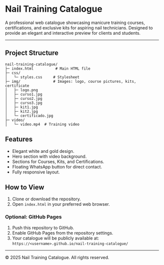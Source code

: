 # Nail Training Catalogue

A professional web catalogue showcasing manicure training courses, certifications, and exclusive kits for aspiring nail technicians. Designed to provide an elegant and interactive preview for clients and students.

---

## Project Structure

```
nail-training-catalogue/
├─ index.html          # Main HTML file
├─ css/
│   └─ styles.css     # Stylesheet
├─ img/               # Images: logo, course pictures, kits, certificate
│   ├─ logo.png
│   ├─ curso1.jpg
│   ├─ curso2.jpg
│   ├─ curso3.jpg
│   ├─ kit1.jpg
│   ├─ kit2.jpg
│   └─ certificado.jpg
├─ video/
│   └─ video.mp4  # Training video
```

## Features

- Elegant white and gold design.
- Hero section with video background.
- Sections for Courses, Kits, and Certifications.
- Floating WhatsApp button for direct contact.
- Fully responsive layout.

## How to View

1. Clone or download the repository.
2. Open `index.html` in your preferred web browser.

### Optional: GitHub Pages

1. Push this repository to GitHub.
2. Enable GitHub Pages from the repository settings.
3. Your catalogue will be publicly available at: `https://<username>.github.io/nail-training-catalogue/`

---

© 2025 Nail Training Catalogue. All rights reserved.
